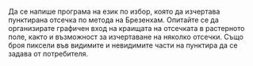 Да се напише програма на език по избор, която да изчертава пунктирана отсечка по метода на Брезенхам. Опитайте се да организирате графичен вход на краищата на отсечката в растерното поле, както и възможност за изчертаване на няколко отсечки. Също броя пиксели във видимите и невидимите части на пунктира да се задава от потребителя.